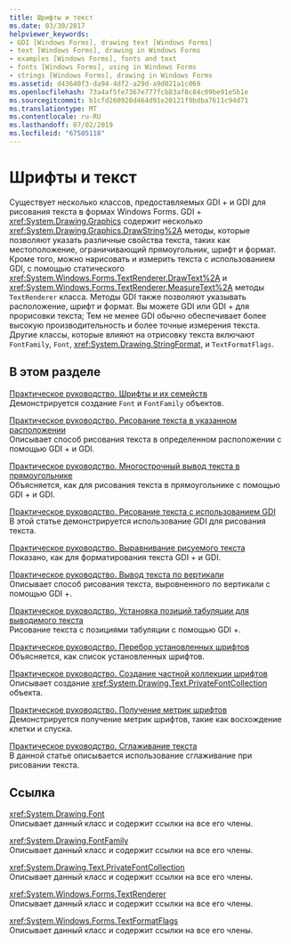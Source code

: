 ```yaml
---
title: Шрифты и текст
ms.date: 03/30/2017
helpviewer_keywords:
- GDI [Windows Forms], drawing text [Windows Forms]
- text [Windows Forms], drawing in Windows Forms
- examples [Windows Forms], fonts and text
- fonts [Windows Forms], using in Windows Forms
- strings [Windows Forms], drawing in Windows Forms
ms.assetid: d43640f3-da94-4df2-a29d-a9d021a1c069
ms.openlocfilehash: 73a4af5fe7367e777fcb83af8c84c09be91e5b1e
ms.sourcegitcommit: b1cfd260928d464d91e20121f9bdba7611c94d71
ms.translationtype: MT
ms.contentlocale: ru-RU
ms.lasthandoff: 07/02/2019
ms.locfileid: "67505118"
---
```

# <a name="using-fonts-and-text"></a>Шрифты и текст
Существует несколько классов, предоставляемых GDI + и GDI для рисования текста в формах Windows Forms. GDI + <xref:System.Drawing.Graphics> содержит несколько <xref:System.Drawing.Graphics.DrawString%2A> методы, которые позволяют указать различные свойства текста, таких как местоположение, ограничивающий прямоугольник, шрифт и формат. Кроме того, можно нарисовать и измерить текста с использованием GDI, с помощью статического <xref:System.Windows.Forms.TextRenderer.DrawText%2A> и <xref:System.Windows.Forms.TextRenderer.MeasureText%2A> методы `TextRenderer` класса. Методы GDI также позволяют указывать расположение, шрифт и формат. Вы можете GDI или GDI + для прорисовки текста; Тем не менее GDI обычно обеспечивает более высокую производительность и более точные измерения текста. Другие классы, которые влияют на отрисовку текста включают `FontFamily`, `Font`, <xref:System.Drawing.StringFormat>, и `TextFormatFlags`.  
  
## <a name="in-this-section"></a>В этом разделе  
 [Практическое руководство. Шрифты и их семейств](how-to-construct-font-families-and-fonts.md)  
 Демонстрируется создание `Font` и `FontFamily` объектов.  
  
 [Практическое руководство. Рисование текста в указанном расположении](how-to-draw-text-at-a-specified-location.md)  
 Описывает способ рисования текста в определенном расположении с помощью GDI + и GDI.  
  
 [Практическое руководство. Многострочный вывод текста в прямоугольнике](how-to-draw-wrapped-text-in-a-rectangle.md)  
 Объясняется, как для рисования текста в прямоугольнике с помощью GDI + и GDI.  
  
 [Практическое руководство. Рисование текста с использованием GDI](how-to-draw-text-with-gdi.md)  
 В этой статье демонстрируется использование GDI для рисования текста.  
  
 [Практическое руководство. Выравнивание рисуемого текста](how-to-align-drawn-text.md)  
 Показано, как для форматирования текста GDI + и GDI.  
  
 [Практическое руководство. Вывод текста по вертикали](how-to-create-vertical-text.md)  
 Описывает способ рисования текста, выровненного по вертикали с помощью GDI +.  
  
 [Практическое руководство. Установка позиций табуляции для выводимого текста](how-to-set-tab-stops-in-drawn-text.md)  
 Рисование текста с позициями табуляции с помощью GDI +.  
  
 [Практическое руководство. Перебор установленных шрифтов](how-to-enumerate-installed-fonts.md)  
 Объясняется, как список установленных шрифтов.  
  
 [Практическое руководство. Создание частной коллекции шрифтов](how-to-create-a-private-font-collection.md)  
 Описывает создание <xref:System.Drawing.Text.PrivateFontCollection> объекта.  
  
 [Практическое руководство. Получение метрик шрифтов](how-to-obtain-font-metrics.md)  
 Демонстрируется получение метрик шрифтов, такие как восхождение клетки и спуска.  
  
 [Практическое руководство. Сглаживание текста](how-to-use-antialiasing-with-text.md)  
 В данной статье описывается использование сглаживание при рисовании текста.  
  
## <a name="reference"></a>Ссылка  
 <xref:System.Drawing.Font>  
 Описывает данный класс и содержит ссылки на все его члены.  
  
 <xref:System.Drawing.FontFamily>  
 Описывает данный класс и содержит ссылки на все его члены.  
  
 <xref:System.Drawing.Text.PrivateFontCollection>  
 Описывает данный класс и содержит ссылки на все его члены.  
  
 <xref:System.Windows.Forms.TextRenderer>  
 Описывает данный класс и содержит ссылки на все его члены.  
  
 <xref:System.Windows.Forms.TextFormatFlags>  
 Описывает данный класс и содержит ссылки на все его члены.
